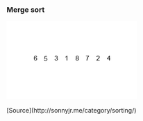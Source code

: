 ### Merge sort

![Merge sort](./_Assets/images/mergesort.gif)

<div class="source">[Source](http://sonnyjr.me/category/sorting/)</div>